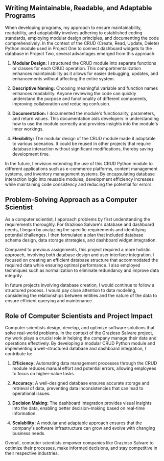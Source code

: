 ## Writing Maintainable, Readable, and Adaptable Programs

When developing programs, my approach to ensure maintainability, readability, and adaptability involves adhering to established coding standards, employing modular design principles, and documenting the code comprehensively. In the context of the CRUD (Create, Read, Update, Delete) Python module used in Project One to connect dashboard widgets to the database in Project Two, several advantages emerged from this approach:

1. **Modular Design:** I structured the CRUD module into separate functions or classes for each CRUD operation. This compartmentalization enhances maintainability as it allows for easier debugging, updates, and enhancements without affecting the entire system.

2. **Descriptive Naming:** Choosing meaningful variable and function names enhances readability. Anyone reviewing the code can quickly understand the purpose and functionality of different components, improving collaboration and reducing confusion.

3. **Documentation:** I documented the module's functionality, parameters, and return values. This documentation aids developers in understanding how to use the module correctly and provides insights into the module's inner workings.

4. **Flexibility:** The modular design of the CRUD module made it adaptable to various scenarios. It could be reused in other projects that require database interaction without significant modifications, thereby saving development time.

In the future, I envision extending the use of this CRUD Python module to different applications such as e-commerce platforms, content management systems, and inventory management systems. By encapsulating database interaction logic into reusable modules, development efficiency increases while maintaining code consistency and reducing the potential for errors.

## Problem-Solving Approach as a Computer Scientist

As a computer scientist, I approach problems by first understanding the requirements thoroughly. For Grazioso Salvare's database and dashboard needs, I began by analyzing the specific requirements and identifying potential challenges. I then formulated a plan that included database schema design, data storage strategies, and dashboard widget integration.

Compared to previous assignments, this project required a more holistic approach, involving both database design and user interface integration. I focused on creating an efficient database structure that accommodated the required data while ensuring optimal performance. I also employed techniques such as normalization to eliminate redundancy and improve data integrity.

In future projects involving database creation, I would continue to follow a structured process. I would pay close attention to data modeling, considering the relationships between entities and the nature of the data to ensure efficient querying and maintenance.

## Role of Computer Scientists and Project Impact

Computer scientists design, develop, and optimize software solutions that solve real-world problems. In the context of the Grazioso Salvare project, my work plays a crucial role in helping the company manage their data and operations effectively. By developing a modular CRUD Python module and implementing a well-structured database and dashboard integration, I contribute to:

1. **Efficiency:** Automating data management processes through the CRUD module reduces manual effort and potential errors, allowing employees to focus on higher-value tasks.

2. **Accuracy:** A well-designed database ensures accurate storage and retrieval of data, preventing data inconsistencies that can lead to operational issues.

3. **Decision Making:** The dashboard integration provides visual insights into the data, enabling better decision-making based on real-time information.

4. **Scalability:** A modular and adaptable approach ensures that the company's software infrastructure can grow and evolve with changing business needs.

Overall, computer scientists empower companies like Grazioso Salvare to optimize their processes, make informed decisions, and stay competitive in their respective industries.
